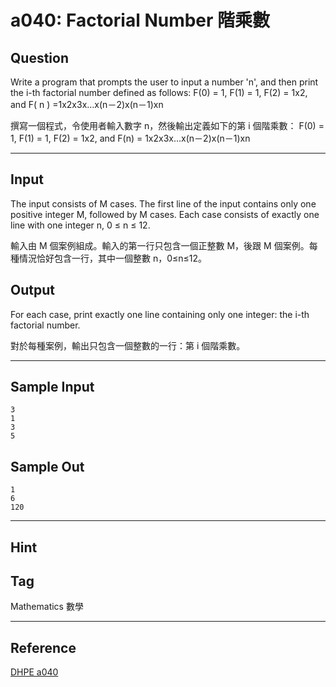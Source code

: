 # a040: Factorial Number 階乘數

## Question
Write a program that prompts the user to input a number 'n', and then print the i-th factorial number defined as follows:
F(0) = 1, F(1) = 1, F(2) = 1x2, and F( n ) =1x2x3x…x(n－2)x(n－1)xn

撰寫一個程式，令使用者輸入數字 n，然後輸出定義如下的第 i 個階乘數：
F(0) = 1, F(1) = 1, F(2) = 1x2, and F(n) = 1x2x3x…x(n－2)x(n－1)xn

---

## Input
The input consists of M cases. The first line of the input contains only one positive integer M, followed by M cases. Each case consists of exactly one line with one integer n, 0 ≤ n ≤ 12.

輸入由 M 個案例組成。輸入的第一行只包含一個正整數 M，後跟 M 個案例。每種情況恰好包含一行，其中一個整數 n，0≤n≤12。

## Output
For each case, print exactly one line containing only one integer: the i-th factorial number.

對於每種案例，輸出只包含一個整數的一行：第 i 個階乘數。

---

## Sample Input
```
3
1
3
5
```

## Sample Out
```
1
6
120
```

---

## Hint

## Tag
Mathematics 數學

---
## Reference
[DHPE a040](http://134.208.12.72/ShowProblem?problemid=a040)